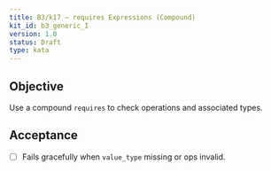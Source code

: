 ```yaml
---
title: B3/k17 — requires Expressions (Compound)
kit_id: b3_generic_I
version: 1.0
status: Draft
type: kata
---
```

## Objective
Use a compound `requires` to check operations and associated types.
## Acceptance
- [ ] Fails gracefully when `value_type` missing or ops invalid.